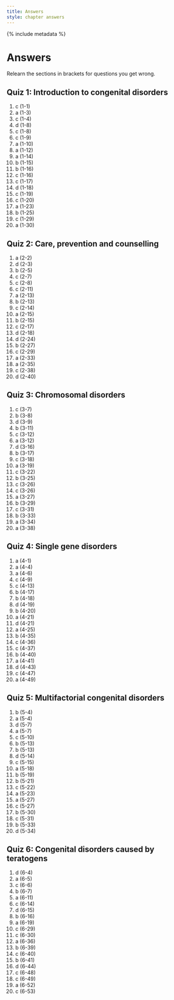 ```yaml
---
title: Answers
style: chapter answers
---
```


{% include metadata %}

# Answers

Relearn the sections in brackets for questions you get wrong.

## Quiz 1: Introduction to congenital disorders

1.	c	(1-1)
2.	a	(1-3)
3.	c	(1-4)
4.	d	(1-8)
5.	c	(1-8)
6.	c	(1-9)
7.	a	(1-10)
8.	a	(1-12)
9.	a	(1-14)
10.	b	(1-15)
11.	b	(1-16)
12.	c	(1-16)
13.	c	(1-17)
14.	d	(1-18)
15.	c	(1-19)
16.	c	(1-20)
17.	a	(1-23)
18.	b	(1-25)
19.	c	(1-29)
20.	a	(1-30)

## Quiz 2: Care, prevention and counselling

1.	a	(2-2)
2.	d	(2-3)
3.	b	(2-5)
4.	c	(2-7)
5.	c	(2-8)
6.	c	(2-11)
7.	a	(2-13)
8.	b	(2-13)
9.	c	(2-14)
10.	a	(2-15)
11.	b	(2-15)
12.	c	(2-17)
13.	d	(2-18)
14.	d	(2-24)
15.	b	(2-27)
16.	c	(2-29)
17.	a	(2-33)
18.	a	(2-35)
19.	c	(2-38)
20.	d	(2-40)

## Quiz 3: Chromosomal disorders

1.	c	(3-7)
2.	b	(3-8)
3.	d	(3-9)
4.	b	(3-11)
5.	c	(3-12)
6.	a	(3-12)
7.	d	(3-16)
8.	b	(3-17)
9.	c	(3-18)
10.	a	(3-19)
11.	c	(3-22)
12.	b	(3-25)
13.	c	(3-26)
14.	c	(3-26)
15.	a	(3-27)
16.	b	(3-29)
17.	c	(3-31)
18.	b	(3-33)
19.	a	(3-34)
20.	a	(3-38)

## Quiz 4: Single gene disorders

1.	a	(4-1)
2.	a	(4-4)
3.	a	(4-6)
4.	c	(4-9)
5.	c	(4-13)
6.	b	(4-17)
7.	b	(4-18)
8.	d	(4-19)
9.	b	(4-20)
10.	a	(4-21)
11.	d	(4-21)
12.	a	(4-25)
13.	b	(4-35)
14.	c	(4-36)
15.	c	(4-37)
16.	b	(4-40)
17.	a	(4-41)
18.	d	(4-43)
19.	c	(4-47)
20.	a	(4-49)

## Quiz 5: Multifactorial congenital disorders

1.	b	(5-4)
2.	a	(5-4)
3.	d	(5-7)
4.	a	(5-7)
5.	c	(5-10)
6.	b	(5-13)
7.	b	(5-13)
8.	d	(5-14)
9.	c	(5-15)
10.	a	(5-18)
11.	b	(5-19)
12.	b	(5-21)
13.	c	(5-22)
14.	a	(5-23)
15.	a	(5-27)
16.	c	(5-27)
17.	b	(5-30)
18.	c	(5-31)
19.	b	(5-33)
20.	d	(5-34)

## Quiz 6: Congenital disorders caused by teratogens

1.	d	(6-4)
2.	a	(6-5)
3.	c	(6-6)
4.	b	(6-7)
5.	a	(6-11)
6.	c	(6-14)
7.	d	(6-15)
8.	b	(6-16)
9.	a	(6-19)
10.	c	(6-29)
11.	c	(6-30)
12.	a	(6-36)
13.	b	(6-39)
14.	c	(6-40)
15.	b	(6-41)
16.	d	(6-44)
17.	c	(6-48)
18.	c	(6-49)
19.	a	(6-52)
20.	c	(6-53)